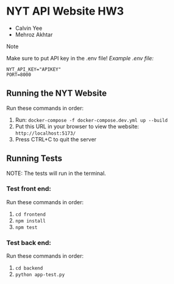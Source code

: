 # NYT API Website HW3 
- Calvin Yee
- Mehroz Akhtar

> [!NOTE]
> Make sure to put API key in the .env file!
*Example .env file:*
```
NYT_API_KEY="APIKEY"
PORT=8000
```

## Running the NYT Website
Run these commands in order:

1) Run: `docker-compose -f docker-compose.dev.yml up --build`
2) Put this URL in your browser to view the website: `http://localhost:5173/`
3) Press CTRL+C to quit the server

## Running Tests

NOTE: The tests will run in the terminal.
### Test front end:
Run these commands in order:
1) `cd frontend`
2) `npm install`
3) `npm test`

### Test back end:
Run these commands in order:
1) `cd backend`
2) `python app-test.py`